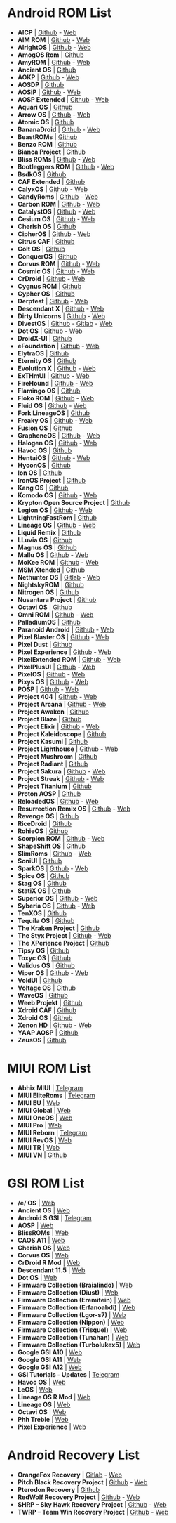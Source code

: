 # Android ROM List

- **AICP** | [Github](https://github.com/AICP) - [Web](https://dwnld.aicp-rom.com/)
- **AIM ROM** | [Github](https://github.com/AIMROM) - [Web](https://aimrom.github.io/)
- **AlrightOS** | [Github](https://github.com/AlrightAndroid-Brokenlab) - [Web](https://alrightos.xyz/)
- **AmogOS Rom** | [Github](https://github.com/AmogOS-Rom)
- **AmyROM** | [Github](https://github.com/amyROM) - [Web](https://amyrom.ml/)
- **Ancient OS** | [Github](https://github.com/Ancient-Lab)
- **AOKP** | [Github](https://github.com/AOKP) - [Web](http://aokp.co/)
- **AOSDP** | [Github](https://github.com/AOSDP) 
- **AOSiP** | [Github](https://github.com/AOSiP) - [Web](http://aosip.dev)
- **AOSP Extended** | [Github](https://github.com/AospExtended) - [Web](https://www.aospextended.com/)
- **Aquari OS** | [Github](https://github.com/AquariOS) 
- **Arrow OS** | [Github](https://github.com/arrowos) - [Web](https://arrowos.net/)
- **Atomic OS** | [Github](https://github.com/Atomic-OS) 
- **BananaDroid** | [Github](https://github.com/bananadroid) - [Web](http://www.bananadroid.com/)
- **BeastROMs** | [Github](https://github.com/BeastRoms) 
- **Benzo ROM** | [Github](https://github.com/BenzoRom) 
- **Bianca Project** | [Github](https://github.com/BiancaProject)
- **Bliss ROMs** | [Github](https://github.com/BlissRoms) - [Web](https://blissroms.com/)
- **Bootleggers ROM** | [Github](https://github.com/BootleggersROM) - [Web](https://www.bootleggersrom.xyz/)
- **BsdkOS** | [Github](https://github.com/bsdkOS)
- **CAF Extended** | [Github](https://github.com/CAF-Extended)
- **CalyxOS** | [Github](https://github.com/CalyxOS) - [Web](https://calyxos.org/)
- **CandyRoms** | [Github](https://github.com/CandyRoms) - [Web](https://candyroms.org/)
- **Carbon ROM** | [Github](https://github.com/CarbonROM) - [Web](https://carbonrom.org/)
- **CatalystOS** | [Github](https://github.com/catalyst-android) - [Web](https://catalystos.org/)
- **Cesium OS** | [Github](https://github.com/CesiumOS-org) - [Web](http://thecesiumos.me/)
- **Cherish OS** | [Github](https://github.com/CherishOS)
- **CipherOS** | [Github](https://github.com/CipherOS) - [Web](https://cipheros.github.io/)
- **Citrus CAF** | [Github](https://github.com/Citrus-CAF) 
- **Colt OS** | [Github](https://github.com/Colt-Enigma) 
- **ConquerOS** | [Github](https://github.com/ConquerOS)
- **Corvus ROM** | [Github](https://github.com/Corvus-AOSP) - [Web](https://www.corvusrom.com/)
- **Cosmic OS** | [Github](https://github.com/Cosmic-OS) - [Web](https://cosmic-os.github.io/)
- **CrDroid** | [Github](https://github.com/crdroidandroid) - [Web](https://crdroid.net/)
- **Cygnus ROM** | [Github](https://github.com/cygnus-rom)
- **Cypher OS** | [Github](https://github.com/CypherOS)
- **Derpfest** | [Github](https://github.com/DerpLab) - [Web](https://derpfest.org/)
- **Descendant X** | [Github](https://github.com/Descendant) - [Web](https://descendant.me/)
- **Dirty Unicorns** | [Github](https://github.com/DirtyUnicorns) - [Web](https://dirtyunicorns.com/)
- **DivestOS** | [Github](https://github.com/divested-mobile) - [Gitlab](https://gitlab.com/divested-mobile) - [Web](https://divestos.org)
- **Dot OS** | [Github](https://github.com/DotOS) - [Web](https://www.droidontime.com/)
- **DroidX-UI** | [Github](https://github.com/DroidX-UI)
- **eFoundation** | [Github](https://github.com/e-foundation) - [Web](https://e.foundation/)
- **ElytraOS** | [Github](https://github.com/elytraOS)
- **Eternity OS** | [Github](https://github.com/EternityOS-Plus-Tiramisu)
- **Evolution X** | [Github](https://github.com/Evolution-X) - [Web](https://evolution-x.org/)
- **ExTHmUI** | [Github](https://github.com/exthmui) - [Web](https://exthmui.cn/)
- **FireHound** | [Github](https://github.com/FireHound) - [Web](https://firehound.github.io/)
- **Flamingo OS** | [Github](https://github.com/Flamingo-OS)
- **Floko ROM** | [Github](https://github.com/FlokoROM) - [Web](https://floko.maud.io/)
- **Fluid OS** | [Github](https://github.com/project-fluid) - [Web](https://fluidos.me/)
- **Fork LineageOS** | [Github](https://github.com/ForkLineageOS)
- **Freaky OS** | [Github](https://github.com/FreakyOS) - [Web](https://freakyos.me)
- **Fusion OS** | [Github](https://github.com/Fusion-OS)
- **GrapheneOS** | [Github](https://github.com/GrapheneOS) - [Web](https://grapheneos.org/)
- **Halogen OS** | [Github](https://github.com/halogenOS) - [Web](https://halogenos.org/)
- **Havoc OS** | [Github](https://github.com/Havoc-OS) 
- **HentaiOS** | [Github](https://github.com/hentaiOS) - [Web](https://downloads.hentaios.com/)
- **HyconOS** | [Github](https://github.com/HyconOS)
- **Ion OS** | [Github](https://github.com/i-o-n) 
- **IronOS Project** | [Github](https://github.com/IronOSProject)
- **Kang OS** | [Github](https://github.com/Kang-OS-R) 
- **Komodo OS** | [Github](https://github.com/Komodo-OS) - [Web](https://komodo-os.my.id/)
- **Krypton Open Source Project** | [Github](https://github.com/AOSP-Krypton)
- **Legion OS** | [Github](https://github.com/Project-LegionOS) - [Web](http://legionos.tk/)
- **LightningFastRom** | [Github](https://github.com/lightningfastrom)
- **Lineage OS** | [Github](https://github.com/LineageOS) - [Web](https://lineageos.org/)
- **Liquid Remix** | [Github](https://github.com/LiquidRemix) 
- **LLuvia OS** | [Github](https://github.com/LLuviaOS) 
- **Magnus OS** | [Github](https://github.com/Magnus-OS)
- **Mallu OS** | [Github](https://github.com/MalluOS) - [Web](https://malluos.github.io/)
- **MoKee ROM** | [Github](https://github.com/MoKee) - [Web](https://www.mokeedev.com/en/)
- **MSM Xtended** | [Github](https://github.com/Project-Xtended)
- **Nethunter OS** | [Gitlab](https://gitlab.com/kalilinux/nethunter) - [Web](https://www.kali.org/docs/nethunter/)
- **NightskyROM** | [Github](https://github.com/NightskyROM)
- **Nitrogen OS** | [Github](https://github.com/nitrogen-project)
- **Nusantara Project** | [Github](https://github.com/Nusantara-ROM)
- **Octavi OS** | [Github](https://github.com/Octavi-OS)
- **Omni ROM** | [Github](https://github.com/omnirom) - [Web](https://omnirom.org/)
- **PalladiumOS** | [Github](https://github.com/Palladium-OS)
- **Paranoid Android** | [Github](https://github.com/AOSPA) - [Web](https://aospa.co/)
- **Pixel Blaster OS** | [Github](https://github.com/PixelBlaster-OS) - [Web](https://pixelblaster-os.github.io/)
- **Pixel Dust** | [Github](https://github.com/PixelDust-Project-X) 
- **Pixel Experience** | [Github](https://github.com/PixelExperience) - [Web](https://download.pixelexperience.org/)
- **PixelExtended ROM** | [Github](https://github.com/PixelExtended) - [Web](https://pixelextended.me/)
- **PixelPlusUI** | [Github](https://github.com/PixelPlusUI-Elle) - [Web](https://ppui.site/)
- **PixelOS** | [Github](https://github.com/PixelOS-AOSP) - [Web](https://pixelos.net/)
- **Pixys OS** | [Github](https://github.com/PixysOS) - [Web](https://downloads.pixysos.com/)
- **POSP** | [Github](https://github.com/PotatoProject) - [Web](https://potatoproject.co/)
- **Project 404** | [Github](https://github.com/P-404) - [Web](https://project404.xyz/)
- **Project Arcana** | [Github](https://github.com/projectarcana-aosp) - [Web](https://projectarcana-aosp.github.io/)
- **Project Awaken** | [Github](https://github.com/Project-Awaken)
- **Project Blaze** | [Github](https://github.com/ProjectBlaze)
- **Project Elixir** | [Github](https://github.com/Project-Elixir) - [Web](https://projectelixiros.com/home)
- **Project Kaleidoscope** | [Github](https://github.com/Project-Kaleidoscope)
- **Project Kasumi** | [Github](https://github.com/ProjectKasumi)
- **Project Lighthouse** | [Github](https://github.com/lighthouse-os) - [Web](https://lighthouse-os.tech/)
- **Project Mushroom** | [Github](https://github.com/Project-Mushroom)
- **Project Radiant** | [Github](https://github.com/ProjectRadiant)
- **Project Sakura** | [Github](https://github.com/ProjectSakura) - [Web](https://projectsakura.xyz/)
- **Project Streak** | [Github](https://github.com/ProjectStreak) - [Web](https://projectstreak.pl/)
- **Project Titanium** | [Github](https://github.com/Project-Titanium)
- **Proton AOSP** | [Github](https://github.com/ProtonAOSP)
- **ReloadedOS** | [Github](https://github.com/ReloadedOS) - [Web](https://reloadedos.org/)
- **Resurrection Remix OS** | [Github](https://github.com/ResurrectionRemix) - [Web](https://resurrectionremix.com/)
- **Revenge OS** | [Github](https://github.com/RevengeOS) 
- **RiceDroid** | [Github](https://github.com/RiceDroidOSS)
- **RohieOS** | [Github](https://github.com/RohieOS)
- **Scorpion ROM** | [Github]( https://github.com/ScorpionRom) - [Web]( https://scorpionrom.com/)
- **ShapeShift OS** | [Github]( https://github.com/ShapeShiftOS)
- **SlimRoms** | [Github](https://github.com/slimroms) - [Web](https://slimroms.org/)
- **SoniUI** | [Github](https://github.com/XOSP-Reborn)
- **SparkOS** | [Github](https://github.com/Spark-Rom) - [Web](https://www.spark-os.live/)
- **Spice OS** | [Github](https://github.com/SpiceOS)
- **Stag OS** | [Github](https://github.com/StagOS)
- **StatiX OS** | [Github](https://github.com/StatiXOS)
- **Superior OS** | [Github](https://github.com/SuperiorOS) - [Web](https://superioros.github.io/)
- **Syberia OS** | [Github](https://github.com/syberia-project) - [Web](https://syberiaos.com/)
- **TenXOS** | [Github](https://github.com/TenX-OS)
- **Tequila OS** | [Github](https://github.com/tequilaOS)
- **The Kraken Project** | [Github](https://github.com/AOSPK)
- **The Styx Project** | [Github](https://github.com/StyxProject) - [Web](https://styxproject.ml/)
- **The XPerience Project** | [Github](https://github.com/TheXPerienceProject)
- **Tipsy OS** | [Github](https://github.com/TipsyOs)
- **Toxyc OS** | [Github](https://github.com/ToxycOS)
- **Validus OS** | [Github](https://github.com/ValidusOs)
- **Viper OS** | [Github](https://github.com/ViperOS) - [Web](https://viperos.gitlab.io/)
- **VoidUI** | [Github](https://github.com/VoidUI)
- **Voltage OS** | [Github](https://github.com/VoltageOS)
- **WaveOS** | [Github](https://github.com/Wave-Project)
- **Weeb Projekt** | [Github](https://github.com/weebproject)
- **Xdroid CAF** | [Github](https://github.com/xdroid-CAF)
- **Xdroid OS** | [Github](https://github.com/xdroid-oss)
- **Xenon HD** | [Github](https://github.com/TeamHorizon) - [Web](https://www.xenonhd.com/)
- **YAAP AOSP** | [Github]( https://github.com/yaap) 
- **ZeusOS** | [Github](https://github.com/Zeus-OS)

# MIUI ROM List

- **Abhix MIUI** | [Telegram](https://t.me/ROGEditionUPDATES)
- **MIUI EliteRoms** | [Telegram](https://t.me/EliteDevelopmentforMi)
- **MIUI EU** | [Web](https://xiaomi.eu/community/)
- **MIUI Global** | [Web](https://c.mi.com/global/miuidownload/index)
- **MIUI OneOS** | [Web](https://sourceforge.net/projects/one-os/)
- **MIUI Pro** | [Web](https://miuipro.info/)
- **MIUI Reborn** | [Telegram](https://t.me/reborn_dll)
- **MIUI RevOS** | [Web](https://sourceforge.net/projects/revolutionos-miui/)
- **MIUI TR** | [Web](https://forum.miuitr.info/bolum/miuitr.5/)
- **MIUI VN** | [Github](https://sourceforge.net/projects/miuivn/)

# GSI ROM List

- **/e/ OS** | [Web](https://doc.e.foundation/how-tos/install-GSI)
- **Ancient OS** | [Web](https://sourceforge.net/projects/ancientrom/files/gsi/)
- **Android S GSI** | [Telegram](https://t.me/androidsgsi)
- **AOSP** | [Web](https://github.com/phhusson/treble_experimentations/releases)
- **BlissROMs** | [Web](https://sourceforge.net/projects/treblerom/files/BLESS11/)
- **CAOS A11** | [Web](https://sourceforge.net/projects/treblerom/files/CAOS11/)
- **Cherish OS** | [Web](https://sourceforge.net/projects/braiagsi/files/CherishOS/)
- **Corvus OS** | [Web](https://sourceforge.net/projects/tipzbuilds/files/GSIs/CorvusROM/)
- **CrDroid R Mod** | [Web](https://sourceforge.net/projects/treblerom/files/crDRom11/)
- **Descendant 11.5** | [Web](https://downloads.descendant.me/)
- **Dot OS** | [Web](https://www.droidontime.com/devices)
- **Firmware Collection (Braialindo)** | [Web](https://sourceforge.net/projects/braiagsi/files/)
- **Firmware Collection (Diust)** | [Web](https://sourceforge.net/projects/androidgsi/files/)
- **Firmware Collection (Eremitein)** | [Web](https://sourceforge.net/projects/treblerom/files/)
- **Firmware Collection (Erfanoabdi)** | [Web](https://mirrors.lolinet.com/firmware/gsi/)
- **Firmware Collection (Lgor-s7)** | [Web](https://sourceforge.net/projects/amber-gsi/files/)
- **Firmware Collection (Nippon)** | [Web](https://sourceforge.net/projects/nippongsi/files/)
- **Firmware Collection (Trisquel)** | [Web](https://sourceforge.net/projects/gsi-albus/files/)
- **Firmware Collection (Tunahan)** | [Web](https://sourceforge.net/projects/tunahan-s-builds/files/gsi/)
- **Firmware Collection (Turbolukex5)** | [Web](https://sourceforge.net/projects/expressluke-gsis/files/)
- **Google GSI A10** | [Web](https://ci.android.com/builds/branches/aosp-android10-gsi/grid?)
- **Google GSI A11** | [Web](https://ci.android.com/builds/branches/aosp-android11-gsi/grid?)
- **Google GSI A12** | [Web](https://developer.android.com/about/versions/12/gsi-release-notes#downloads)
- **GSI Tutorials - Updates** | [Telegram](https://t.me/gsitutorials)
- **Havoc OS** | [Web](https://download.havoc-os.com/)
- **LeOS** | [Web](https://leos-gsi.de/downloads/)
- **Lineage OS R Mod** | [Web](https://sourceforge.net/projects/treblerom/files/LiR/)
- **Lineage OS** | [Web](https://sourceforge.net/projects/andyyan-gsi/files/lineage-18.x/)
- **Octavi OS** | [Web](https://downloads.octavi-os.com/?dir=GSI)
- **Phh Treble** | [Web](https://github.com/phhusson/treble_experimentations/releases)
- **Pixel Experience** | [Web](https://github.com/ponces/treble_build_pe/releases)

# Android Recovery List

- **OrangeFox Recovery** | [Gitlab](https://gitlab.com/OrangeFox) - [Web](https://orangefox.download)
- **Pitch Black Recovery Project** | [Github](https://github.com/PitchBlackRecoveryProject) - [Web](https://pitchblackrecovery.com/)
- **Pterodon Recovery** | [Github](https://github.com/PterodonRecovery)
- **RedWolf Recovery Project** | [Github](https://github.com/RedWolfRecovery) - [Web](https://redwolfrecovery.github.io/)
- **SHRP – Sky Hawk Recovery Project** | [Github](https://github.com/SHRP) - [Web](https://skyhawkrecovery.github.io/)
- **TWRP – Team Win Recovery Project** | [Github](https://github.com/TeamWin) - [Web](https://twrp.me/)
